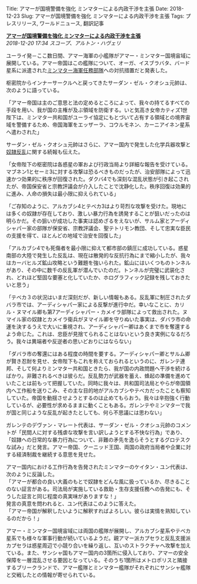 Title: アマーが国境警備を強化 ミンマターによる内政干渉を主張
Date: 2018-12-23
Slug: アマーが国境警備を強化 ミンマターによる内政干渉を主張
Tags: プレスリリース, ワールドニュース, 翻訳記事

<p class="lead"><strong><a href="https://community.eveonline.com/news/news-channels/world-news/amarr-steps-up-border-patrols-alleges-republic-interference-in-internal-affairs/">アマーが国境警備を強化 ミンマターによる内政干渉を主張</a></strong><br/>
<em>2018-12-20 17:34 スコープ、アルトン・ハヴェリ</em></p>
<p>ユーライ発－ここ数日間、アマー海軍の小艦隊がアマー・ミンマター国境宙域に展開している。アマー帝国はこの艦隊について、オーガ、イスブラバタ、バード星系に派遣された<a href="https://community.eveonline.com/news/news-channels/world-news/minmatar-republic-deploys-blockade-taskforces-in-escalation-against-amarr/">ミンマター海軍任務部隊</a>への対抗措置だと発表した。</p>
<p>枢密院からインナーサークルへと戻ってきたサーダン・ゼル・クオシュ元帥は、次のように語っている。</p>
<p>「アマー帝国は主のご意思と法の定めるところによって、我々の持てるすべての手段を用い、我が国の主権が及ぶ領域を防衛する。いと気高き女帝カティズ1世陛下は、ミンマター共和国がユーライ協定にもとづいて占有する領域との境界宙域を警備するため、帝国海軍をエッザーラ、コウルモネン、カーニアイネン星系へ遣わされた」</p>
<p>サーダン・ゼル・クオシュ元帥はさらに、アマー国内で発生した化学兵器攻撃と<a href="https://community.eveonline.com/news/news-channels/world-news/amarr-forces-respond-to-terrorist-attacks-and-slave-revolts-on-five-worlds/">奴隷反乱</a>に関する続報も伝えた。</p>
<p>「女帝陛下の枢密院は各惑星の軍および行政当局より詳細な報告を受けている。マブネン1とセーミ3に対する攻撃は恐るべきものだったが、治安部隊によって迅速かつ効果的に秩序が回復された。ダクバ4でも深刻な混乱状態が引き起こされたが、帝国保安省と宗教評議会が介入したことで沈静化した。秩序回復は効果的に進み、人命の損失は最小限に抑えられている」</p>
<p>「ご存知のように、アルカブシ4とテベカ3はより苛烈な攻撃を受けた。現地には多くの奴隷が存在しており、激しい暴力行為を誘発することが狙いだったのは明らかだ。その狙いが成功した事実は認めざるをえないが、サルム家とアーディシャパー家の部隊が保安省、宗教評議会、聖テトリモン教団、そして忠実な臣民の支援を得て、ほとんどの地域で治安を回復した」</p>
<p>「アルカブシ4でも死傷者を最小限に抑えて都市部の鎮圧に成功している。惑星南部の大陸で発生した反乱は、現在は散発的な反抗行為にまで縮小したが、我々はカーバヒルズ鉱山攻略という難題を強いられた。鉱山にはいくつものトンネルがあり、その中に数千の反乱軍が潜んでいたのだ。トンネルが完璧に武装化され、どれほど堅固な要塞と化していたか、ホログラフィック記録を残しておきたいと思う」</p>
<p>「テベカ３の状況はいまだ深刻だが、新しい情報もある。反乱軍に制圧されたダバラ市では、アーディシャパー家による反撃が進行中だ。幸いなことに、カリル・ヌマイル卿も第7アーディシャパー・カメイラ部隊によって救出された。ヌマイル家の奴隷とカメイラ衛兵がヌマイル卿を守りぬいた事実は、ダバラ市の命運を決するうえで大いに重視され、アーディシャパー卿はあくまで市を奪還するよう命じた。これは、忠臣が見捨てられることはないという良き実例になるだろう。我々は異端者や反逆者の思いどおりにはならない」</p>
<p>「ダバラ市の奪還にはある程度の時間を要する。アーディシャパー卿とサルム卿が賢き忍耐を見せ、女帝陛下もこれを称えておられるというのに、ガレンテ連邦、そして何よりミンマター共和国ときたら、我が国の内政問題へ干渉を続けるばかり。非難されるべきは彼らだ。反乱勢力が武器を蓄え、蜂起の準備を進めていたことは前もって把握していた。同時に我々は、共和国司法局とやらが帝国領内へ工作船を送りこみ、その主な目的地がアルカブシやテべカだったことも察知していた。帝国を動揺させようとするのは止めてもらおう。我々は辛抱強く行動しているが、必要性が求めるままに動くこともある。ガレンテやミンマターで我が国と同じような反乱が起きたとしても、何ら不思議には思わない」</p>
<p>ガレンテのデヴァン・マレート代表は、サーダン・ゼル・クオシュ元帥のコメントが「民間人に対する残虐な攻撃を言い訳しようとする不快な行為」であり、「奴隷への日常的な暴力行為について、非難の矛先を逸らそうとするグロテスクな試み」だと発言。アマー帝国、クーニッド王国、両国の政府当局者や企業に対する経済制裁を継続する意思を見せた。</p>
<p>アマー国内における工作行為を告発されたミンマターのケイタン・ユン代表は、次のように反論した。<br/>
「アマーが都合の良い大義のもとで奴隷をどんな風に扱っているか、尽きることのない証言がある。司法局が実施している救助・生存支援任務への告発にも、そうした証言と同じ程度の真実味がありますな！」<br/>
発言の真意を問われると、ユン代表はこのように答えた。<br/>
「アマー帝国が解釈したいように解釈すればよろしい。彼らは実情を熟知しているのだから！」</p>
<p>アマー・ミンマター国境宙域には両国の艦隊が展開し、アルカブシ星系やテベカ星系でも様々な軍事行動が続いているようだ。親アマー派カプセラと反乱支援派カプセラは惑星周辺で小競り合いを繰り返し、互いのストラクチャへ攻撃を加えている。また、サンシャ国もアマー国内の3箇所に侵入しており、アマーの安全保障を一層混乱させる要因となっている。そのうち1箇所はメトロポリスと隣接するブリークランドで、アマー艦隊とミンマター艦隊がそれぞれにサンシャ艦隊と交戦したとの情報が寄せられている。</p>

